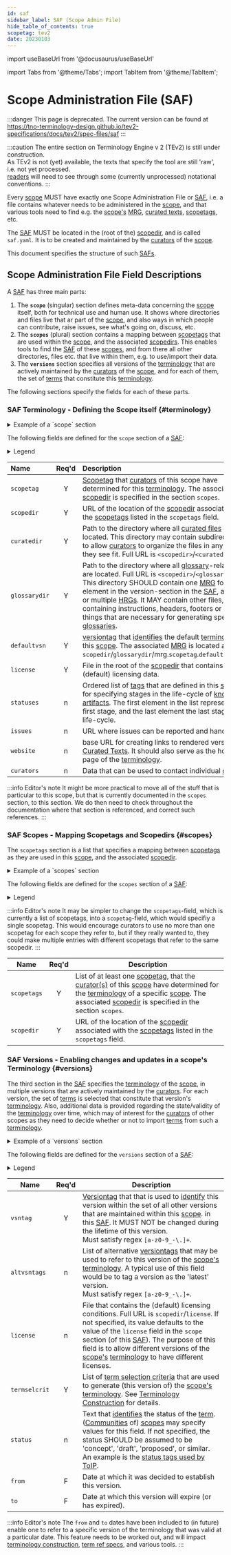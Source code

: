 ```yaml
---
id: saf
sidebar_label: SAF (Scope Admin File)
hide_table_of_contents: true
scopetag: tev2
date: 20230103
---
```


import useBaseUrl from '@docusaurus/useBaseUrl'

import Tabs from '@theme/Tabs';
import TabItem from '@theme/TabItem';

# Scope Administration File (SAF)

:::danger This page is deprecated.
The current version can be found at https://tno-terminology-design.github.io/tev2-specifications/docs/tev2/spec-files/saf
:::

:::caution
The entire section on Terminology Engine v 2 (TEv2) is still under construction.<br/>
As TEv2 is not (yet) available, the texts that specify the tool are still 'raw', i.e. not yet processed.<br/>[readers](@) will need to see through some (currently unprocessed) notational conventions.
:::

Every [scope](@) MUST have exactly one Scope Administration File or [SAF](@), i.e. a file contains whatever needs to be administered in the [scope](@), and that various tools need to find e.g. the [scope's](@) [MRG](@), [curated texts](@), [scopetags](@), etc.

The [SAF](@) MUST be located in the (root of the) [scopedir](@), and is called `saf.yaml`. It is to be created and maintained by the [curators](@) of the [scope](@).

This document specifies the structure of such [SAFs](@).

## Scope Administration File Field Descriptions

A [SAF](@) has three main parts:
1. The **`scope`** (singular) section defines meta-data concerning the [scope](@) itself, both for technical use and human use. It shows where directories and files live that ar part of the [scope](@), and also ways in which people can contribute, raise issues, see what's going on, discuss, etc.
2. The **`scopes`** (plural) section contains a mapping between [scopetags](@) that are used within the [scope](@), and the associated [scopedirs](@). This enables tools to find the [SAF](@) of these [scopes](@), and from there all other directories, files etc. that live within them, e.g. to use/import their data.
3. The **`versions`** section specifies all versions of the [terminology](@) that are actively maintained by the [curators](@) of the [scope](@), and for each of them, the set of [terms](@) that constitute this [terminology](@).

The following sections specify the fields for each of these parts.

### SAF Terminology - Defining the Scope itself {#terminology}

<details>
  <summary>Example of a `scope` section</summary>

~~~ yaml
#
# This is a Scope Administration File that can be used in conjunction with TEv2.
#
# The first section defines meta-data concerning the scope itself, both for technical use and human use.
# It shows where directories and files live that ar part of the scope, and also
# ways in which people can contribute, raise issues, see what's going on, discuss, etc.
#
scope:
  scopetag: tev2 # identifier that curators have determined for this terminology
  scopedir: https://github.com/tno-terminology-design/tev2-specifications/tree/master/docs/tev2  # URL of the scope-directory
  curatedir: terms # directory where all curated files are located. Full URL is `scopedir`/`curatedir`
  glossarydir: glossaries # directory where all glossary files and GDFs are located. Full URL is `scopedir`/`glossarydir`
  defaultvsn: latest # vsntag that identifies the default terminology. MRG is located at `scopedir`/`glossarydir`/mrg.`scopetag`.`defaultvsn`.yaml
  license: LICENSE.md # file that contains the (default) licensing conditions. Full URL is `scopedir`/`license`
  statuses: [ proposed, approved, deprecated ] # list of status tags that are defined for knowledge artifacts in this scope
  issues: https://github.com/tno-terminology-design/tev2-specifications/issues # URL where issues can be raised and handled
  website: https://tno-terminology-design.github.io/tev2-specifications/docs/tev2/tev2-overview # base URL for creating links to rendered versions of Curated Texts
  curators: # contacting individual curators
  - name: RieksJ
    email: # we split up the email address to reduce the likelihood of the address being harvested for spamming
      id: rieks.joosten
      at: tno.nl
~~~

</details>

The following fields are defined for the `scope` section of a [SAF](@):

<details>
  <summary>Legend</summary>

1. **`Name`** contains the field name;
2. **`Req'd`** specifies whether (`Y`) or not (`n`, or `F`) the field is required to be present as a header field. The `F` means that we reserve this field for Future Use.
3. **`Description`** specifies the meaning of the field, and other things you may need to know, e.g. why it is needed, a required syntax, etc.

</details>

| Name        | Req'd | Description |
| :---------- | :---: | :---------- |
| `scopetag`    | Y | [Scopetag](@) that [curators](@) of this scope have determined for this [terminology](@). The associated [scopedir](@) is specified in the section `scopes`. |
| `scopedir`    | Y | URL of the location of the [scopedir](@) associated with the [scopetags](@) listed in the `scopetags` field. |
| `curatedir`   | Y | Path to the directory where all [curated files](@) are located. This directory may contain subdirectories to allow [curators](@) to organize the files in any way they see fit. Full URL is `<scopedir>`/`<curatedir>`.|
| `glossarydir` | Y | Path to the directory where all [glossary](@)-related files are located. Full URL is `<scopedir>`/`<glossarydir>`. This directory SHOULD contain one [MRG](@) for every element in the version-section in the [SAF](@), and one or multiple [HRGs](@). It MAY contain other files, e.g. containing instructions, headers, footers or other things that are necessary for generating specific [glossaries](@). |
| `defaultvsn`  | Y | [versiontag](@) that [identifies](@) the default [terminology](@) for this [scope](@). The associated [MRG](@) is located at `scopedir`/`glossarydir`/mrg.`scopetag`.`defaultvsn`.yaml |
| `license`     | Y | File in the root of the [scopedir](@) that contains the (default) licensing data. |
| `statuses`    | n | Ordered list of [tags](@) that are defined in this [scope](@) for specifying stages in the life-cycle of [knowledge artifacts](@). The first element in the list represents the first stage, and the last element the last stage in the life-cycle. |
| `issues`      | n | URL where issues can be reported and handled.|
| `website`     | n | base URL for creating links to rendered versions of [Curated Texts](@). It should also serve as the home page of the [terminology](@). |
| `curators`    | n | Data that can be used to contact individual [curators](@). |
<!--
| `dateformat`  | n | Regex (PCRE) that has named capturing groups for YYYY, MM and DD, and that can be used to parse the date fields used in this [scope](@) ) (provided another regex doesn't override it). When not provided, tools should use the regex "**(?P<YYYY\>\d{4})-?(?P<MM\>\d{2})-?(?P<DD\>\d{2})(?P<tzone\>Z&#124[+-]\d{2}:\d{2})?**" for this (noting that in certain contexts, `\` characters may need to be escaped). |
-->

:::info Editor's note
It might be more practical to move all of the stuff that is particular to this scope, but that is currently documented in the `scopes` section, to this section. We do then need to check throughout the documentation where that section is referenced, and correct such references.
:::

### SAF Scopes - Mapping Scopetags and Scopedirs {#scopes}

The `scopetags` section is a list that specifies a mapping between [scopetags](@) as they are used in this [scope](@), and the associated [scopedir](@).

<details>
  <summary>Example of a `scopes` section</summary>

~~~ yaml
#
# The second section contains a mapping between scopetags that are used within the scope, and the associated scopedirs.
# This enables tools to find the [SAF](@) of these [scopes](@), and from there all other directories, files etc.
# that live within them, e.g. to use/import their data.
#
scopes:  #
- scopetags: [ essiflab, essif-lab ] # definition of (scope) tag(s) that are used within this scope to refer to a specific terminology
  scopedir: https://github.com/essif-lab/framework/tree/master/docs # URL of the scope-directory
- scopetags: [ ctwg, toip-ctwg ] # definition of (scope)tag(s) that are used within this scope to refer to a specific terminology
  scopedir: https://github.com/trustoverip/ctwg # URL of the scope-directory
~~~

</details>

The following fields are defined for the `scopes` section of a [SAF](@):

<details>
  <summary>Legend</summary>

1. **`Name`** contains the field name;
2. **`Req'd`** specifies whether (`Y`) or not (`n`, or `F`) the field is required to be present as a header field. The `F` means that we reserve this field for Future Use.
3. **`Description`** specifies the meaning of the field, and other things you may need to know, e.g. why it is needed, a required syntax, etc.

</details>

:::info Editor's note
It may be simpler to change the `scopetags`-field, which is currently a list of scopetags, into a `scopetag`-field, which would specifiy a single scopetag. This would encourage curators to use no more than one scopetag for each scope they refer to, but if they really wanted to, they could make multiple entries with different scopetags that refer to the same scopedir.
:::

| Name        | Req'd | Description |
| ----------- | :---: | ----------- |
| `scopetags`   | Y | List of at least one [scopetag](@), that the [curator(s)](@) of this [scope](@) have determined for the [terminology](@) of a specific [scope](@). The associated [scopedir](@) is specified in the section `scopes`.|
| `scopedir`    | Y | URL of the location of the [scopedir](@) associated with the [scopetags](@) listed in the `scopetags` field. |

### SAF Versions - Enabling changes and updates in a scope's Terminology {#versions}

The third section in the [SAF](@) specifies the [terminology](@) of the [scope](@), in multiple versions that are actively maintained by the [curators](@). For each version, the set of [terms](@) is selected that constitute that version's [terminology](@). Also, additional data is provided regarding the state/validity of the [terminology](@) over time, which may of interest for the [curators](@) of other scopes as they need to decide whether or not to import [terms](@) from such a [terminology](@).

<details>
  <summary>Example of a `versions` section</summary>

~~~ yaml
#
# The third section specifies the versions that are actively maintained by the curators.
# For each version, the set of terms is selected that constitute the terminology.
# See the Glossary Generation Tool (GGT) for details about the syntax and semantics.
#
versions:
  - vsntag: v0.9.4 # a versiontag that identifies this version from all other versions in the SAF
    altvsntags: # alternative verstiontags
      - latest
      - 0x921456
    termselcrit:
      - "tags[management]@essif-lab" # import all terms from the mrg of `essif-lab:latest` that have grouptag `management`.
      - "terms[party,community](@essif-lab:0.9.4)" # import the terms `party` and `community` from the mrg of `essif-lab:0.9.4`.
      - "*@tev2" # import all terms defined in the scope `tev2`
    status: proposed
    from: 20220312
    to:
  - vsntag: test # a versiontag that identifies this version from all other versions in the SAF
    altvsntags: # alternative verstiontags
      - 0x654129
    termselcrit:
      - "*@essif-lab" # import all terms defined in the scope `essif-lab`
      - "-tags[terminology]" # remove all terms tagged with the grouptag `terminology`
      - "*@tev2" # import all terms defined in the scope `tev2`
~~~

</details>

The following fields are defined for the `versions` section of a [SAF](@):

<details>
  <summary>Legend</summary>

1. **`Name`** contains the field name;
2. **`Req'd`** specifies whether (`Y`) or not (`n`, or `F`) the field is required to be present as a header field. The `F` means that we reserve this field for Future Use.
3. **`Description`** specifies the meaning of the field, and other things you may need to know, e.g. why it is needed, a required syntax, etc.

</details>

| Name        | Req'd | Description |
| ----------- | :---: | ----------- |
| `vsntag`      | Y | [Versiontag](@) that that is used to [identify](@) this version within the set of all other versions that are maintained within this [scope](@). in this [SAF](@). It MUST NOT be changed during the lifetime of this version.<br/>Must satisfy regex `[a-z0-9_-\.]+`. |
| `altvsntags`  | n | List of alternative [versiontags](@) that may be used to refer to this version of the [scope's](@) [terminology](@). A typical use of this field would be to tag a version as the 'latest' version.<br/>Must satisfy regex `[a-z0-9_-\.]+`. |
| `license`     | n | File that contains the (default) licensing conditions. Full URL is `scopedir`/`license`. If not specified, its value defaults to the value of the `license` field in the `scope` section (of this [SAF](@)). The purpose of this field is to allow different versions of the [scope's](@) [terminology](@) to have different licenses. |
| `termselcrit` | Y | List of [term selection criteria](@) that are used to generate (this version of) the [scope's](@) [terminology](@). See [Terminology Construction](/docs/tev2/spec-tools/terminology-construction) for details. |
| `status`      | n | Text that [identifies](@) the status of the [term](@). ([Communities](@) of) [scopes](@) may specify values for this field. If not specified, the status SHOULD be assumed to be 'concept', 'draft', 'proposed', or similar. An example is the [status tags used by ToIP](https://github.com/trustoverip/concepts-and-terminology-wg/blob/master/docs/status-tags.md). |
| `from`        | F | Date at which it was decided to establish this version. |
| `to`          | F | Date at which this version will expire (or has expired). |

:::info Editor's note
The `from` and `to` dates have been included to (in future) enable one to refer to a specific version of the terminology that was valid at a particular date. This feature needs to be worked out, and will impact [terminology construction](/docs/tev2/spec-tools/terminology-construction), [term ref specs](/docs/tev2/spec-syntax/term-ref-syntax), and various tools.
:::
